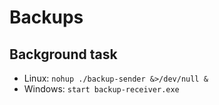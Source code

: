 # Backups

## Background task

* Linux: `nohup ./backup-sender &>/dev/null &`
* Windows: `start backup-receiver.exe`
